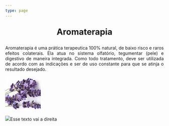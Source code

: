 ```yaml
---
type: page
---
```

<p style=" font-size:20pt; font-weight:bold; text-align:center "> Aromaterapia </p> 

<p style="text-align:justify"> Aromaterapia é uma prática terapeutica 100% natural, de baixo risco e raros efeitos colaterais. Ela atua no sistema olfatório, tegumentar (pele) e digestivo de maneira integrada. Como todo tratamento, deve ser utilizada de acordo com as indicações e ser de uso constante para que se atinja o resultado desejado. </p>

<img src="https://raw.githubusercontent.com/CONEXAOSHANTY/conexaoshanty.github.io/master/imagens/imagem_lavanda.png" alt="Lavanda" class="center">


<IMG SRC=”https://raw.githubusercontent.com/CONEXAOSHANTY/conexaoshanty.github.io/master/imagens/imagem_lavanda.png” ALIGN=”left” />Esse texto vai a direita
